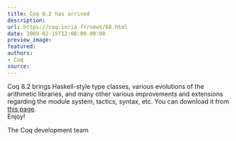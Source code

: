 ```yaml
---
title: Coq 8.2 has arrived
description:
url: https://coq.inria.fr/news/68.html
date: 2009-02-15T12:08:00-00:00
preview_image:
featured:
authors:
- Coq
source:
---
```



<p>Coq 8.2 brings Haskell-style type classes, various evolutions of the arithmetic libraries, and many other various improvements and extensions regarding the module system, tactics, syntax, etc. You can download it from <a href="https://coq.inria.fr/download">this page</a>.<br/>
Enjoy!</p>
<p>The Coq development team</p>

 
